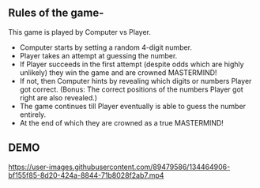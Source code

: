 ## Rules of the game-
This game is played by Computer vs Player.

-  Computer starts by setting a random 4-digit number.
-  Player takes an attempt at guessing the number.
-  If Player succeeds in the first attempt (despite odds which are highly unlikely) 
they win the game and are crowned MASTERMIND! 
-  If not, then Computer hints by revealing which digits or numbers Player got correct. 
(Bonus: The correct positions of the numbers Player got right are also revealed.)
-  The game continues till Player eventually is able to guess the number entirely.
-  At the end of which they are crowned as a true MASTERMIND!

## DEMO

https://user-images.githubusercontent.com/89479586/134464906-bf155f85-8d20-424a-8844-71b8028f2ab7.mp4
